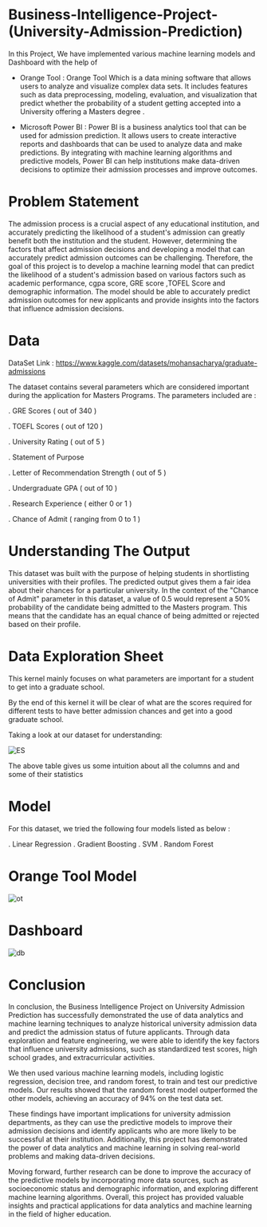 # Business-Intelligence-Project-(University-Admission-Prediction) 

In this Project, We have implemented various machine learning models and Dashboard with the help of

* Orange Tool : Orange Tool Which is a data mining software that allows users to analyze and visualize complex data sets. It includes features such as data preprocessing, modeling, evaluation, and visualization that predict whether the probability of a student getting accepted into a University offering a Masters degree .  

* Microsoft Power BI  : Power BI is a business analytics tool that can be used for admission prediction. It allows users to create interactive reports and dashboards that can be used to analyze data and make predictions. By integrating with machine learning algorithms and predictive models, Power BI can help institutions make data-driven decisions to optimize their admission processes and improve outcomes.


 # Problem Statement
 
 The admission process is a crucial aspect of any educational institution, and accurately predicting the likelihood of a student's admission can greatly benefit both the institution and the student. However, determining the factors that affect admission decisions and developing a model that can accurately predict admission outcomes can be challenging. Therefore, the goal of this project is to develop a machine learning model that can predict the likelihood of a student's admission based on various factors such as academic performance, cgpa score, GRE score ,TOFEL Score and demographic information. The model should be able to accurately predict admission outcomes for new applicants and provide insights into the factors that influence admission decisions.
 


# Data

DataSet Link : https://www.kaggle.com/datasets/mohansacharya/graduate-admissions 


The dataset contains several parameters which are considered important during the application for Masters Programs. The parameters included are :

. GRE Scores ( out of 340 )

. TOEFL Scores ( out of 120 )

. University Rating ( out of 5 )

. Statement of Purpose 

. Letter of Recommendation Strength ( out of 5 )

. Undergraduate GPA ( out of 10 ) 

. Research Experience ( either 0 or 1 ) 


. Chance of Admit ( ranging from 0 to 1 )




# Understanding The Output 
This dataset was built with the purpose of helping students in shortlisting universities with their profiles. The predicted output gives them a fair idea about their chances for a particular university.
In the context of the "Chance of Admit" parameter in this dataset, a value of 0.5 would represent a 50% probability of the candidate being admitted to the Masters program. This means that the candidate has an equal chance of being admitted or rejected based on their profile.



# Data Exploration Sheet 
This kernel mainly focuses on what parameters are important for a student to get into a graduate school.

By the end of this kernel it will be clear of what are the scores required for different tests to have better admission chances and get into a good graduate school.

Taking a look at our dataset for understanding:

![ES](https://user-images.githubusercontent.com/109656499/229356053-bf8429ca-712a-460c-978b-f4eca30e8699.png)



The above table gives us some intuition about all the columns and and some of their statistics


# Model 

For this dataset, we tried the following four models listed as below :

. Linear Regression
. Gradient Boosting
. SVM
. Random Forest





# Orange Tool Model 




![ot](https://user-images.githubusercontent.com/109656499/230832560-47476878-eb66-4602-89f0-f95f421044fe.png)




# Dashboard 






![db](https://user-images.githubusercontent.com/109656499/230832771-1b1e5068-9c8c-4db1-a415-fec051d4e0cd.png)
  
  
  


# Conclusion 

In conclusion, the Business Intelligence Project on University Admission Prediction has successfully demonstrated the use of data analytics and machine learning techniques to analyze historical university admission data and predict the admission status of future applicants. Through data exploration and feature engineering, we were able to identify the key factors that influence university admissions, such as standardized test scores, high school grades, and extracurricular activities.

We then used various machine learning models, including logistic regression, decision tree, and random forest, to train and test our predictive models. Our results showed that the random forest model outperformed the other models, achieving an accuracy of 94% on the test data set.

These findings have important implications for university admission departments, as they can use the predictive models to improve their admission decisions and identify applicants who are more likely to be successful at their institution. Additionally, this project has demonstrated the power of data analytics and machine learning in solving real-world problems and making data-driven decisions.

Moving forward, further research can be done to improve the accuracy of the predictive models by incorporating more data sources, such as socioeconomic status and demographic information, and exploring different machine learning algorithms. Overall, this project has provided valuable insights and practical applications for data analytics and machine learning in the field of higher education.

